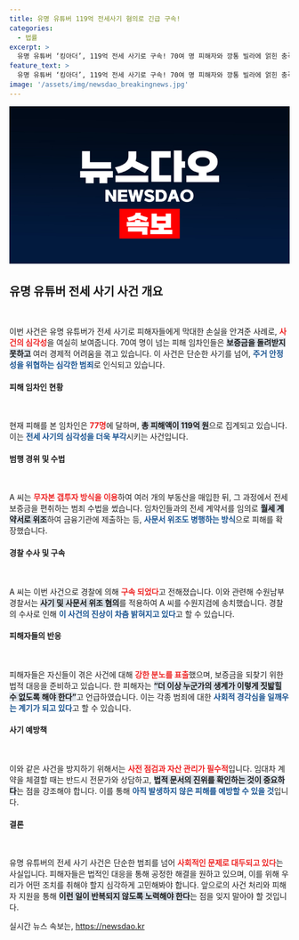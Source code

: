 ```yaml
---
title: 유명 유튜버 119억 전세사기 혐의로 긴급 구속!
categories:
  - 법률
excerpt: >
  유명 유튜버 ‘킹아더’, 119억 전세 사기로 구속! 70여 명 피해자와 깡통 빌라에 얽힌 충격 실태가 드러났다. 과연 그의 사기극의 끝은 어디일까?
feature_text: >
  유명 유튜버 ‘킹아더’, 119억 전세 사기로 구속! 70여 명 피해자와 깡통 빌라에 얽힌 충격 실태가 드러났다. 과연 그의 사기극의 끝은 어디일까?
image: '/assets/img/newsdao_breakingnews.jpg'
---
```


<p><img src="/assets/img/newsdao_breakingnews.jpg" alt="koreaapp 속보" /></p>

<h2 data-ke-size="size26">유명 유튜버 전세 사기 사건 개요</h2>

<p data-ke-size="size16">&nbsp;</p>

<p>이번 사건은 유명 유튜버가 전세 사기로 피해자들에게 막대한 손실을 안겨준 사례로, <b><span style="color: #ee2323;">사건의 심각성</span></b>을 여실히 보여줍니다. 70여 명이 넘는 피해 임차인들은 <b><span style="background-color: #21538527;">보증금을 돌려받지 못하고</span></b> 여러 경제적 어려움을 겪고 있습니다. 이 사건은 단순한 사기를 넘어, <b><span style="color: #1a5490;">주거 안정성을 위협하는 심각한 범죄</span></b>로 인식되고 있습니다. </p>

<h4>피해 임차인 현황</h4>

<p data-ke-size="size16">&nbsp;</p>

<p>현재 피해를 본 임차인은 <b><span style="color: #ee2323;">77명</span></b>에 달하며, <b><span style="background-color: #21538527;">총 피해액이 119억 원</span></b>으로 집계되고 있습니다. 이는 <b><span style="color: #1a5490;">전세 사기의 심각성을 더욱 부각</span></b>시키는 사건입니다.</p>

<h4>범행 경위 및 수법</h4>

<p data-ke-size="size16">&nbsp;</p>

<p>A 씨는 <b><span style="color: #ee2323;">무자본 갭투자 방식을 이용</span></b>하여 여러 개의 부동산을 매입한 뒤, 그 과정에서 전세 보증금을 편취하는 범죄 수법을 썼습니다. 임차인들과의 전세 계약서를 임의로 <b><span style="background-color: #21538527;">월세 계약서로 위조</span></b>하여 금융기관에 제출하는 등, <b><span style="color: #1a5490;">사문서 위조도 병행하는 방식</span></b>으로 피해를 확장했습니다.</p>

<h4>경찰 수사 및 구속</h4>

<p data-ke-size="size16">&nbsp;</p>

<p>A 씨는 이번 사건으로 경찰에 의해 <b><span style="color: #ee2323;">구속 되었다</span></b>고 전해졌습니다. 이와 관련해 수원남부경찰서는 <b><span style="background-color: #21538527;">사기 및 사문서 위조 혐의</span></b>를 적용하여 A 씨를 수원지검에 송치했습니다. 경찰의 수사로 인해 <b><span style="color: #1a5490;">이 사건의 진상이 차츰 밝혀지고 있다</span></b>고 할 수 있습니다.</p>

<h4>피해자들의 반응</h4>

<p data-ke-size="size16">&nbsp;</p>

<p>피해자들은 자신들이 겪은 사건에 대해 <b><span style="color: #ee2323;">강한 분노를 표출</span></b>했으며, 보증금을 되찾기 위한 법적 대응을 준비하고 있습니다. 한 피해자는 <b><span style="background-color: #21538527;">“더 이상 누군가의 생계가 이렇게 짓밟힐 수 없도록 해야 한다”</span></b>고 언급하였습니다. 이는 각종 범죄에 대한 <b><span style="color: #1a5490;">사회적 경각심을 일깨우는 계기가 되고 있다</span></b>고 할 수 있습니다.</p>

<h4>사기 예방책</h4>

<p data-ke-size="size16">&nbsp;</p>

<p>이와 같은 사건을 방지하기 위해서는 <b><span style="color: #ee2323;">사전 점검과 자산 관리가 필수적</span></b>입니다. 임대차 계약을 체결할 때는 반드시 전문가와 상담하고, <b><span style="background-color: #21538527;">법적 문서의 진위를 확인하는 것이 중요하다</span></b>는 점을 강조해야 합니다. 이를 통해 <b><span style="color: #1a5490;">아직 발생하지 않은 피해를 예방할 수 있을 것</span></b>입니다.</p>

<h4>결론</h4>

<p data-ke-size="size16">&nbsp;</p>

<p>유명 유튜버의 전세 사기 사건은 단순한 범죄를 넘어 <b><span style="color: #ee2323;">사회적인 문제로 대두되고 있다</span></b>는 사실입니다. 피해자들은 법적인 대응을 통해 공정한 해결을 원하고 있으며, 이를 위해 우리가 어떤 조치를 취해야 할지 심각하게 고민해봐야 합니다. 앞으로의 사건 처리와 피해자 지원을 통해 <b><span style="background-color: #21538527;">이런 일이 반복되지 않도록 노력해야 한다</span></b>는 점을 잊지 말아야 할 것입니다.</p>
실시간 뉴스 속보는, <a href="https://newsdao.kr" rel="dofollow">https://newsdao.kr</a>


